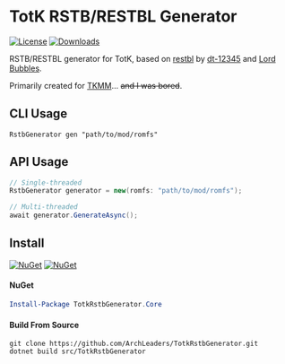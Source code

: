 # TotK RSTB/RESTBL Generator

[![License](https://img.shields.io/badge/License-MIT-blue.svg)](https://github.com/ArchLeaders/TotkRstbGenerator/blob/master/License.md) [![Downloads](https://img.shields.io/github/downloads/ArchLeaders/TotkRstbGenerator/total)](https://github.com/ArchLeaders/TotkRstbGenerator/releases)

RSTB/RESTBL generator for TotK, based on [restbl](https://github.com/MasterBubbles/restbl) by [dt-12345](https://github.com/dt-12345) and [Lord Bubbles](https://github.com/MasterBubbles).

Primarily created for [TKMM](https://github.com/TKMM-Team/Tkmm)... ~~and I was bored~~.

## CLI Usage

```
RstbGenerator gen "path/to/mod/romfs"
```

## API Usage

```cs
// Single-threaded
RstbGenerator generator = new(romfs: "path/to/mod/romfs");

// Multi-threaded
await generator.GenerateAsync();
```

## Install

[![NuGet](https://img.shields.io/nuget/v/TotkRstbGenerator.svg)](https://www.nuget.org/packages/TotkRstbGenerator) [![NuGet](https://img.shields.io/nuget/dt/TotkRstbGenerator.svg)](https://www.nuget.org/packages/TotkRstbGenerator)

#### NuGet
```powershell
Install-Package TotkRstbGenerator.Core
```

#### Build From Source
```batch
git clone https://github.com/ArchLeaders/TotkRstbGenerator.git
dotnet build src/TotkRstbGenerator
```